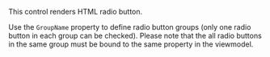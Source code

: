 This control renders HTML radio button.

Use the `GroupName` property to define radio button groups (only one radio button in each group can be checked).
Please note that the all radio buttons in the same group must be bound to the same property in the viewmodel.